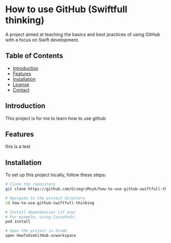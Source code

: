 # How to use GitHub (Swiftfull thinking)

A project aimed at teaching the basics and best practices of using GitHub with a focus on Swift development.

## Table of Contents

- [Introduction](#introduction)
- [Features](#features)
- [Installation](#installation)
- [License](#license)
- [Contact](#contact)

## Introduction

This project is for me to learn how to use github

## Features

this is a test

## Installation

To set up this project locally, follow these steps:

```bash
# Clone the repository
git clone https://github.com/GrzegrzMzyk/how-to-use-github-swiftfull-thinking.git

# Navigate to the project directory
cd how-to-use-github-swiftfull-thinking

# Install dependencies (if any)
# For example, using CocoaPods:
pod install

# Open the project in Xcode
open HowToUseGitHub.xcworkspace

